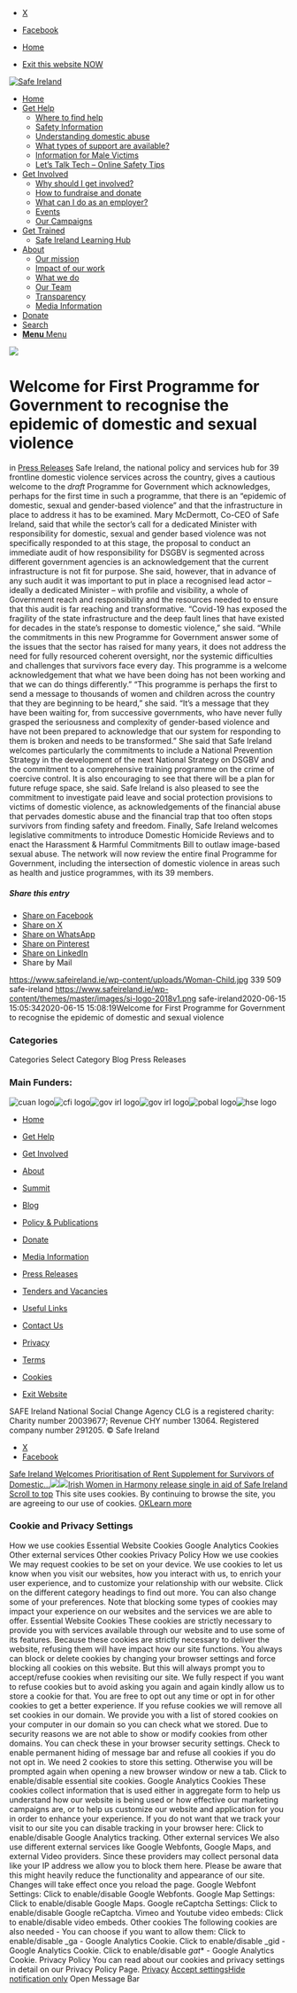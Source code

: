   * [X](https://twitter.com/SAFEIreland "X")
  * [Facebook](https://www.facebook.com/safe.ireland "Facebook")


  * [Home](https://www.safeireland.ie/)
  * [Exit this website NOW](https://www.google.ie/)


[![Safe Ireland](https://www.safeireland.ie/wp-content/themes/master/images/si-logo-2018v1.png)](https://www.safeireland.ie/)
  * [Home](https://www.safeireland.ie/)
  * [Get Help](https://www.safeireland.ie/get-help/)
    * [Where to find help](https://www.safeireland.ie/get-help/where-to-find-help/)
    * [Safety Information](https://www.safeireland.ie/get-help/safety-information/)
    * [Understanding domestic abuse](https://www.safeireland.ie/get-help/understanding-domestic-abuse/)
    * [What types of support are available?](https://www.safeireland.ie/get-help/what-types-of-support-are-available/)
    * [Information for Male Victims](https://www.safeireland.ie/get-help/information-for-male-victims/)
    * [Let’s Talk Tech – Online Safety Tips](https://www.safeireland.ie/lets-talk-tech-online-safety-tips/)
  * [Get Involved](https://www.safeireland.ie/get-involved/)
    * [Why should I get involved?](https://www.safeireland.ie/get-involved/why-should-i-get-involved/)
    * [How to fundraise and donate](https://www.safeireland.ie/get-involved/how-to-fundraise-and-donate/)
    * [What can I do as an employer?](https://www.safeireland.ie/get-involved/what-can-i-do-as-an-employer/)
    * [Events](https://www.safeireland.ie/get-involved/events/)
    * [Our Campaigns](https://www.safeireland.ie/get-involved/our-campaigns/)
  * [Get Trained](https://www.safeireland.ie/welcome-for-first-programme-for-government-to-recognise-the-epidemic-of-domestic-and-sexual-violence/)
    * [Safe Ireland Learning Hub](https://www.safeireland.ie/safe-ireland-learning-hub/)
  * [About](https://www.safeireland.ie/about/)
    * [Our mission](https://www.safeireland.ie/about/our-mission/)
    * [Impact of our work](https://www.safeireland.ie/about/impact-of-our-work/)
    * [What we do](https://www.safeireland.ie/about/what-we-do/)
    * [Our Team](https://www.safeireland.ie/about/our-team/)
    * [Transparency](https://www.safeireland.ie/about/transparency/)
    * [Media Information](https://www.safeireland.ie/about/media-information/)
  * [Donate](https://www.safeireland.ie/get-involved/how-to-fundraise-and-donate/)
  * [Search](https://www.safeireland.ie/welcome-for-first-programme-for-government-to-recognise-the-epidemic-of-domestic-and-sexual-violence/?s=)
  * [ **Menu** Menu ](https://www.safeireland.ie/welcome-for-first-programme-for-government-to-recognise-the-epidemic-of-domestic-and-sexual-violence/)


[![](https://www.safeireland.ie/wp-content/uploads/Woman-Child.jpg)](https://www.safeireland.ie/wp-content/uploads/Woman-Child.jpg "Woman-Child")
# Welcome for First Programme for Government to recognise the epidemic of domestic and sexual violence
in [Press Releases](https://www.safeireland.ie/category/press-releases/)
Safe Ireland, the national policy and services hub for 39 frontline domestic violence services across the country, gives a cautious welcome to the _draft_ Programme for Government which acknowledges, perhaps for the first time in such a programme, that there is an “epidemic of domestic, sexual and gender-based violence” and that the infrastructure in place to address it has to be examined. 
Mary McDermott, Co-CEO of Safe Ireland, said that while the sector’s call for a dedicated Minister with responsibility for domestic, sexual and gender based violence was not specifically responded to at this stage, the proposal to conduct an immediate audit of how responsibility for DSGBV is segmented across different government agencies is an acknowledgement that the current infrastructure is not fit for purpose. 
She said, however, that in advance of any such audit it was important to put in place a recognised lead actor – ideally a dedicated Minister – with profile and visibility, a whole of Government reach and responsibility and the resources needed to ensure that this audit is far reaching and transformative. 
“Covid-19 has exposed the fragility of the state infrastructure and the deep fault lines that have existed for decades in the state’s response to domestic violence,” she said. “While the commitments in this new Programme for Government answer some of the issues that the sector has raised for many years, it does not address the need for fully resourced coherent oversight, nor the systemic difficulties and challenges that survivors face every day. This programme is a welcome acknowledgement that what we have been doing has not been working and that we can do things differently.” 
“This programme is perhaps the first to send a message to thousands of women and children across the country that they are beginning to be heard,” she said. “It’s a message that they have been waiting for, from successive governments, who have never fully grasped the seriousness and complexity of gender-based violence and have not been prepared to acknowledge that our system for responding to them is broken and needs to be transformed.” 
She said that Safe Ireland welcomes particularly the commitments to include a National Prevention Strategy in the development of the next National Strategy on DSGBV and the commitment to a comprehensive training programme on the crime of coercive control. It is also encouraging to see that there will be a plan for future refuge space, she said. Safe Ireland is also pleased to see the commitment to investigate paid leave and social protection provisions to victims of domestic violence, as acknowledgements of the financial abuse that pervades domestic abuse and the financial trap that too often stops survivors from finding safety and freedom. 
Finally, Safe Ireland welcomes legislative commitments to introduce Domestic Homicide Reviews and to enact the Harassment & Harmful Commitments Bill to outlaw image-based sexual abuse.
The network will now review the entire final Programme for Government, including the intersection of domestic violence in areas such as health and justice programmes, with its 39 members.
##### Share this entry
  * [Share on Facebook](https://www.facebook.com/sharer.php?u=https://www.safeireland.ie/welcome-for-first-programme-for-government-to-recognise-the-epidemic-of-domestic-and-sexual-violence/&t=Welcome%20for%20First%20Programme%20for%20Government%20to%20recognise%20the%20epidemic%20of%20domestic%20and%20sexual%20violence)
  * [Share on X](https://twitter.com/share?text=Welcome%20for%20First%20Programme%20for%20Government%20to%20recognise%20the%20epidemic%20of%20domestic%20and%20sexual%20violence&url=https://www.safeireland.ie/?p=8025)
  * [Share on WhatsApp](https://api.whatsapp.com/send?text=https://www.safeireland.ie/welcome-for-first-programme-for-government-to-recognise-the-epidemic-of-domestic-and-sexual-violence/)
  * [Share on Pinterest](https://pinterest.com/pin/create/button/?url=https%3A%2F%2Fwww.safeireland.ie%2Fwelcome-for-first-programme-for-government-to-recognise-the-epidemic-of-domestic-and-sexual-violence%2F&description=Welcome%20for%20First%20Programme%20for%20Government%20to%20recognise%20the%20epidemic%20of%20domestic%20and%20sexual%20violence&media=https%3A%2F%2Fwww.safeireland.ie%2Fwp-content%2Fuploads%2FWoman-Child.jpg)
  * [Share on LinkedIn](https://linkedin.com/shareArticle?mini=true&title=Welcome%20for%20First%20Programme%20for%20Government%20to%20recognise%20the%20epidemic%20of%20domestic%20and%20sexual%20violence&url=https://www.safeireland.ie/welcome-for-first-programme-for-government-to-recognise-the-epidemic-of-domestic-and-sexual-violence/)
  * Share by Mail


https://www.safeireland.ie/wp-content/uploads/Woman-Child.jpg 339 509 safe-ireland https://www.safeireland.ie/wp-content/themes/master/images/si-logo-2018v1.png safe-ireland2020-06-15 15:05:342020-06-15 15:08:19Welcome for First Programme for Government to recognise the epidemic of domestic and sexual violence
### Categories
Categories Select Category Blog Press Releases
### Main Funders:
![cuan logo](https://www.safeireland.ie/wp-content/uploads/logo-cuan.png)![cfi logo](https://www.safeireland.ie/wp-content/uploads/logo-cfi.png)![gov irl logo](https://www.safeireland.ie/wp-content/uploads/logo-goi2.png)![gov irl logo](https://www.safeireland.ie/wp-content/uploads/logo-doj.png)![pobal logo](https://www.safeireland.ie/wp-content/uploads/logo-pobal.png)![hse logo](https://www.safeireland.ie/wp-content/uploads/logo-hse.png)
  * [Home](https://www.safeireland.ie/)
  * [Get Help](https://www.safeireland.ie/get-help/)
  * [Get Involved](https://www.safeireland.ie/get-involved/)
  * [About](https://www.safeireland.ie/about/)
  * [Summit](https://www.safeireland.ie/?page_id=3620)
  * [Blog](https://www.safeireland.ie/blog/)


  * [Policy & Publications](https://www.safeireland.ie/policy-publications/)
  * [Donate](https://www.safeireland.ie/get-involved/how-to-fundraise-and-donate/)
  * [Media Information](https://www.safeireland.ie/about/media-information/)
  * [Press Releases](https://www.safeireland.ie/about/media-information/press-releases/)
  * [Tenders and Vacancies](https://www.safeireland.ie/tenders-and-vacancies/)
  * [Useful Links](https://www.safeireland.ie/links/)


  * [Contact Us](https://www.safeireland.ie/contact-us/)
  * [Privacy](https://www.safeireland.ie/privacy/)
  * [Terms](https://www.safeireland.ie/terms/)
  * [Cookies](https://www.safeireland.ie/cookies/)
  * [Exit Website](https://www.google.ie)


SAFE Ireland National Social Change Agency CLG is a registered charity: Charity number 20039677; Revenue CHY number 13064. Registered company number 291205.
© Safe Ireland 
  * [X](https://twitter.com/SAFEIreland "X")
  * [Facebook](https://www.facebook.com/safe.ireland "Facebook")


[Safe Ireland Welcomes Prioritisation of Rent Supplement for Survivors of Domestic...![](https://www.safeireland.ie/wp-content/uploads/image-2-80x80.jpg)](https://www.safeireland.ie/safe-ireland-welcomes-prioritisation-of-rent-supplement-for-survivors-of-domestic-abuse/)[![](https://www.safeireland.ie/wp-content/uploads/Group-Artwork-80x80.jpeg)Irish Women in Harmony release single in aid of Safe Ireland](https://www.safeireland.ie/irish-women-in-harmony-release-single-in-aid-of-safe-ireland/)
[Scroll to top](https://www.safeireland.ie/welcome-for-first-programme-for-government-to-recognise-the-epidemic-of-domestic-and-sexual-violence/#top "Scroll to top")
This site uses cookies. By continuing to browse the site, you are agreeing to our use of cookies.
[OK](https://www.safeireland.ie/welcome-for-first-programme-for-government-to-recognise-the-epidemic-of-domestic-and-sexual-violence/)[Learn more](https://www.safeireland.ie/welcome-for-first-programme-for-government-to-recognise-the-epidemic-of-domestic-and-sexual-violence/)
### Cookie and Privacy Settings
How we use cookies
Essential Website Cookies
Google Analytics Cookies
Other external services
Other cookies
Privacy Policy
How we use cookies
We may request cookies to be set on your device. We use cookies to let us know when you visit our websites, how you interact with us, to enrich your user experience, and to customize your relationship with our website. 
Click on the different category headings to find out more. You can also change some of your preferences. Note that blocking some types of cookies may impact your experience on our websites and the services we are able to offer.
Essential Website Cookies
These cookies are strictly necessary to provide you with services available through our website and to use some of its features.
Because these cookies are strictly necessary to deliver the website, refusing them will have impact how our site functions. You always can block or delete cookies by changing your browser settings and force blocking all cookies on this website. But this will always prompt you to accept/refuse cookies when revisiting our site.
We fully respect if you want to refuse cookies but to avoid asking you again and again kindly allow us to store a cookie for that. You are free to opt out any time or opt in for other cookies to get a better experience. If you refuse cookies we will remove all set cookies in our domain.
We provide you with a list of stored cookies on your computer in our domain so you can check what we stored. Due to security reasons we are not able to show or modify cookies from other domains. You can check these in your browser security settings.
Check to enable permanent hiding of message bar and refuse all cookies if you do not opt in. We need 2 cookies to store this setting. Otherwise you will be prompted again when opening a new browser window or new a tab.
Click to enable/disable essential site cookies.
Google Analytics Cookies
These cookies collect information that is used either in aggregate form to help us understand how our website is being used or how effective our marketing campaigns are, or to help us customize our website and application for you in order to enhance your experience.
If you do not want that we track your visit to our site you can disable tracking in your browser here:
Click to enable/disable Google Analytics tracking.
Other external services
We also use different external services like Google Webfonts, Google Maps, and external Video providers. Since these providers may collect personal data like your IP address we allow you to block them here. Please be aware that this might heavily reduce the functionality and appearance of our site. Changes will take effect once you reload the page.
Google Webfont Settings:
Click to enable/disable Google Webfonts.
Google Map Settings:
Click to enable/disable Google Maps.
Google reCaptcha Settings:
Click to enable/disable Google reCaptcha.
Vimeo and Youtube video embeds:
Click to enable/disable video embeds.
Other cookies
The following cookies are also needed - You can choose if you want to allow them:
Click to enable/disable _ga - Google Analytics Cookie.
Click to enable/disable _gid - Google Analytics Cookie.
Click to enable/disable _gat_* - Google Analytics Cookie.
Privacy Policy
You can read about our cookies and privacy settings in detail on our Privacy Policy Page. 
[Privacy](https://www.safeireland.ie/privacy/)
[Accept settings](https://www.safeireland.ie/welcome-for-first-programme-for-government-to-recognise-the-epidemic-of-domestic-and-sexual-violence/ "Allow to use cookies, you always can modify used cookies and services")[Hide notification only](https://www.safeireland.ie/welcome-for-first-programme-for-government-to-recognise-the-epidemic-of-domestic-and-sexual-violence/ "Do not allow to use cookies or services - some functionality on our site might not work as expected.")
Open Message Bar
